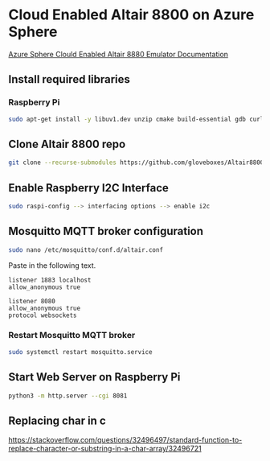 # Cloud Enabled Altair 8800 on Azure Sphere

[Azure Sphere Clould Enabled Altair 8880 Emulator Documentation](https://github.com/AzureSphereCloudEnabledAltair8800/AzureSphereCloudEnabledAltair8800.emulator/wiki)

## Install required libraries

### Raspberry Pi

```bash
sudo apt-get install -y libuv1.dev unzip cmake build-essential gdb curl libcurl4-openssl-dev libssl-dev uuid-dev ca-certificates git mosquitto libi2c-dev
```

## Clone Altair 8800 repo

```bash
git clone --recurse-submodules https://github.com/gloveboxes/Altair8800Linux.git
```

## Enable Raspberry I2C Interface

```bash
sudo raspi-config --> interfacing options --> enable i2c
```

## Mosquitto MQTT broker configuration

```bash
sudo nano /etc/mosquitto/conf.d/altair.conf
```

Paste in the following text.

```text
listener 1883 localhost
allow_anonymous true

listener 8080
allow_anonymous true
protocol websockets

```

### Restart Mosquitto MQTT broker

```bash
sudo systemctl restart mosquitto.service
```


## Start Web Server on Raspberry Pi

```bash
python3 -m http.server --cgi 8081
```

## Replacing char in c

https://stackoverflow.com/questions/32496497/standard-function-to-replace-character-or-substring-in-a-char-array/32496721


